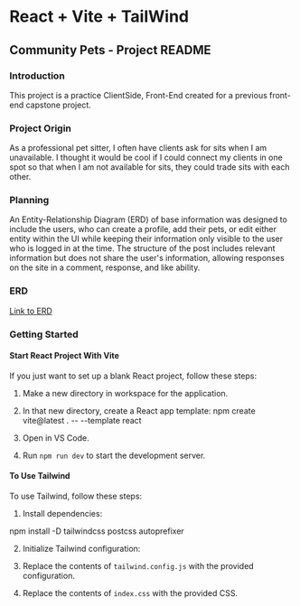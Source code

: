 # React + Vite + TailWind

## Community Pets - Project README

### Introduction

This project is a practice ClientSide, Front-End created for a previous front-end capstone project. 

### Project Origin

As a professional pet sitter, I often have clients ask for sits when I am unavailable. I thought it would be cool if I could connect my clients in one spot so that when I am not available for sits, they could trade sits with each other.

### Planning

An Entity-Relationship Diagram (ERD) of base information was designed to include the users, who can create a profile, add their pets, or edit either entity within the UI while keeping their information only visible to the user who is logged in at the time. The structure of the post includes relevant information but does not share the user's information, allowing responses on the site in a comment, response, and like ability.

### ERD
[Link to ERD](https://dbdiagram.io/d/My-page-API-64ff5c7302bd1c4a5e5d5bb6)

### Getting Started

#### Start React Project With Vite

If you just want to set up a blank React project, follow these steps:

1. Make a new directory in workspace for the application.
2. In that new directory, create a React app template:
npm create vite@latest . -- --template react

3. Open in VS Code.
4. Run `npm run dev` to start the development server.

#### To Use Tailwind

To use Tailwind, follow these steps:

1. Install dependencies:

npm install -D tailwindcss postcss autoprefixer

2. Initialize Tailwind configuration:


3. Replace the contents of `tailwind.config.js` with the provided configuration.
4. Replace the contents of `index.css` with the provided CSS.




